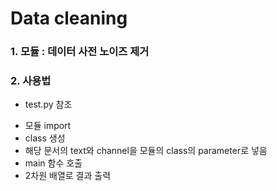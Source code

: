 # Data cleaning

<h3>1. 모듈 : 데이터 사전 노이즈 제거</h3>

<h3>2. 사용법</h3>

* test.py 참조

- 모듈 import
- class 생성
- 해당 문서의 text와 channel을 모듈의 class의 parameter로 넣음
- main 함수 호출
- 2차원 배열로 결과 출력 